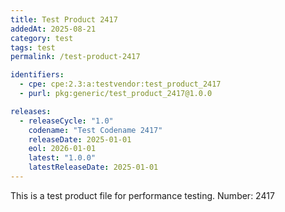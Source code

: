 ```yaml
---
title: Test Product 2417
addedAt: 2025-08-21
category: test
tags: test
permalink: /test-product-2417

identifiers:
  - cpe: cpe:2.3:a:testvendor:test_product_2417
  - purl: pkg:generic/test_product_2417@1.0.0

releases:
  - releaseCycle: "1.0"
    codename: "Test Codename 2417"
    releaseDate: 2025-01-01
    eol: 2026-01-01
    latest: "1.0.0"
    latestReleaseDate: 2025-01-01
---
```


This is a test product file for performance testing. Number: 2417

